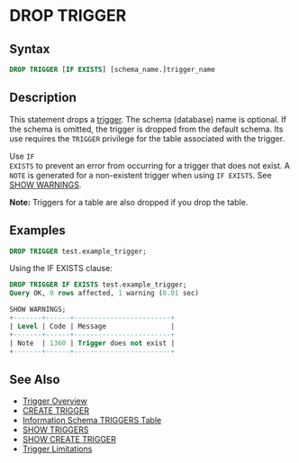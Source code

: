 # DROP TRIGGER

## Syntax

```sql
DROP TRIGGER [IF EXISTS] [schema_name.]trigger_name
```

## Description

This statement drops a [trigger](/programming-customizing-mariadb/triggers-events/triggers/). The schema (database) name is optional. If the
schema is omitted, the trigger is dropped from the default schema.
Its use requires the `TRIGGER` privilege for the table associated with the trigger.

Use <code class="highlight fixed" style="white-space:pre-wrap">IF EXISTS</code> to prevent an error from occurring for a
trigger that does not exist. A `NOTE` is generated for a non-existent trigger
when using `IF EXISTS`. See [SHOW WARNINGS](/sql-statements-structure/sql-statements/administrative-sql-statements/show/show-warnings/).

<strong>Note:</strong> Triggers for a table are also dropped if you drop the table.

## Examples

```sql
DROP TRIGGER test.example_trigger;
```

Using the IF EXISTS clause:

```sql
DROP TRIGGER IF EXISTS test.example_trigger;
Query OK, 0 rows affected, 1 warning (0.01 sec)

SHOW WARNINGS;
+-------+------+------------------------+
| Level | Code | Message                |
+-------+------+------------------------+
| Note  | 1360 | Trigger does not exist |
+-------+------+------------------------+
```

## See Also

- [Trigger Overview](/programming-customizing-mariadb/triggers-events/triggers/trigger-overview/)
- [CREATE TRIGGER](/programming-customizing-mariadb/triggers-events/triggers/create-trigger/)
- [Information Schema TRIGGERS Table](/sql-statements-structure/sql-statements/administrative-sql-statements/system-tables/information-schema/information-schema-tables/information-schema-triggers-table/)
- [SHOW TRIGGERS](/sql-statements-structure/sql-statements/administrative-sql-statements/show/show-triggers/)
- [SHOW CREATE TRIGGER](/sql-statements-structure/sql-statements/administrative-sql-statements/show/show-create-trigger/)
- [Trigger Limitations](/programming-customizing-mariadb/triggers-events/triggers/trigger-limitations/)